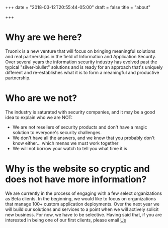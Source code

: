 +++
date = "2018-03-12T20:55:44-05:00"
draft = false
title = "about"

+++

# Why are we here?
Truonix is a new venture that will focus on bringing meaningful solutions and real partnerships in the field of Information and Application Security.  Over several years the information security industry has evolved past the typical "silver-biullet" solutions and is ready for an approach that's uniquely different and re-establishes what it is to form a meaningful and productive partnership.

# Who are we not?
The industry is saturated with security companies, and it may be a good idea to explain who we are NOT:
* We are not resellers of security products and don't have a magic solution to everyone's security challenges.  
* We don't have all the answers, and we know that you probably don't know either... which menas we must work together
* We will not borrow your watch to tell you what time it is

# Why is the website so cryptic and does not have more information?

We are currently in the process of engaging with a few select organizations as Beta clients.  In the beginning, we would like to focus on organizations that manage 100+ custom application deployments.  Over the next year we will build our solutions and services to a point when we will actively solicit new business.  For now, we have to be selective.  Having said that, if you are interested in being one of our first clients, please email [Us](mailto:info@truonix.com)
